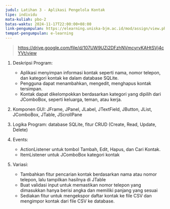 ```yaml
---
judul: Latihan 3 - Aplikasi Pengelola Kontak
tipe: individu
mata-kuliah: pbo-2
batas-waktu: 2024-11-17T22:00:00+08:00
link-pengumpulan: https://elearning.uniska-bjm.ac.id/mod/assign/view.php?id=40203
tempat-pengumpulan: e-learning
---
```


> https://drive.google.com/file/d/107UW9UZi2DFzhNVmcyrvKAHtSVj4cYVt/view

1. Deskripsi Program:

   - Aplikasi menyimpan informasi kontak seperti nama, nomor telepon, dan kategori kontak ke dalam database SQLite.
   - Pengguna dapat menambahkan, mengedit, menghapus kontak tersimpan.
   - Kontak dapat dikelompokkan berdasarkan kategori yang dipilih dari JComboBox, seperti keluarga, teman, atau kerja.

2. Komponen GUI: JFrame, JPanel, JLabel, JTextField, JButton, JList, JComboBox, JTable, JScrollPane

3. Logika Program: database SQLite, fitur CRUD (Create, Read, Update, Delete)

4. Events:

   - ActionListener untuk tombol Tambah, Edit, Hapus, dan Cari Kontak.
   - ItemListener untuk JComboBox kategori kontak

5. Variasi:

   - Tambahkan fitur pencarian kontak berdasarkan nama atau nomor telepon, lalu tampilkan hasilnya di JTable
   - Buat validasi input untuk memastikan nomor telepon yang dimasukkan hanya berisi angka dan memiliki panjang yang sesuai
   - Sediakan fitur untuk mengekspor daftar kontak ke file CSV dan mengimpor kontak dari file CSV ke database.
